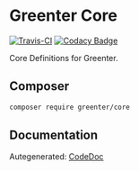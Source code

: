 # Greenter Core
[![Travis-CI](https://img.shields.io/travis/giansalex/greenter-core.svg?label=build&branch=master&style=flat-square)](https://travis-ci.org/giansalex/greenter-core)
[![Codacy Badge](https://api.codacy.com/project/badge/Grade/eb6ed4cb0e994c3db85b68c7a66e0f22)](https://www.codacy.com/app/giansalex/greenter-core?utm_source=github.com&amp;utm_medium=referral&amp;utm_content=giansalex/greenter-core&amp;utm_campaign=Badge_Grade)       

Core Definitions for Greenter.

## Composer
```bash
composer require greenter/core
```

## Documentation

Autegenerated: [CodeDoc](https://codedoc.pub/giansalex/greenter-core/master/)
